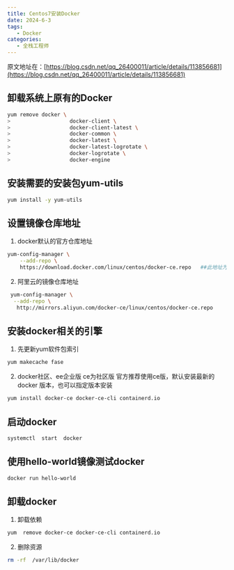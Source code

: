 ```yaml
---
title: Centos7安装Docker
date: 2024-6-3
tags:
   - Docker
categories:
   - 全栈工程师
---
```


原文地址在：[https://blog.csdn.net/qq_26400011/article/details/113856681](https://blog.csdn.net/qq_26400011/article/details/113856681)

## 卸载系统上原有的Docker
```sh
yum remove docker \
>                   docker-client \
>                   docker-client-latest \
>                   docker-common \
>                   docker-latest \
>                   docker-latest-logrotate \
>                   docker-logrotate \
>                   docker-engine
```

## 安装需要的安装包yum-utils
```sh
yum install -y yum-utils
```

## 设置镜像仓库地址
1. docker默认的官方仓库地址
```sh
yum-config-manager \
    --add-repo \
    https://download.docker.com/linux/centos/docker-ce.repo   ##此地址为官方的仓库地址，在国内建议不要用
```

2. 阿里云的镜像仓库地址
```sh
 yum-config-manager \
  --add-repo \
   http://mirrors.aliyun.com/docker-ce/linux/centos/docker-ce.repo
```


## 安装docker相关的引擎
1. 先更新yum软件包索引
```sh
yum makecache fase 

```

2. docker社区、ee企业版 ce为社区版 官方推荐使用ce版，默认安装最新的docker
版本，也可以指定版本安装
```sh
yum install docker-ce docker-ce-cli containerd.io
```

## 启动docker
```sh
systemctl  start  docker

```

## 使用hello-world镜像测试docker
```sh
docker run hello-world

```


## 卸载docker
1. 卸载依赖
```sh
yum  remove docker-ce docker-ce-cli containerd.io

```

2. 删除资源
```sh
rm -rf  /var/lib/docker 

```